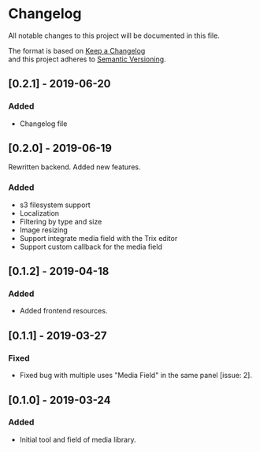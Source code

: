 # Changelog
All notable changes to this project will be documented in this file.

The format is based on [Keep a Changelog](http://keepachangelog.com/en/1.0.0/)  
and this project adheres to [Semantic Versioning](http://semver.org/spec/v2.0.0.html).


## [0.2.1] - 2019-06-20
### Added
- Changelog file

## [0.2.0] - 2019-06-19
Rewritten backend. Added new features.
### Added
- s3 filesystem support
- Localization
- Filtering by type and size
- Image resizing
- Support integrate media field with the Trix editor
- Support custom callback for the media field

## [0.1.2] - 2019-04-18
### Added
- Added frontend resources.

## [0.1.1] - 2019-03-27
### Fixed
- Fixed bug with multiple uses "Media Field" in the same panel [issue: 2].

## [0.1.0] - 2019-03-24
### Added
- Initial tool and field of media library.
